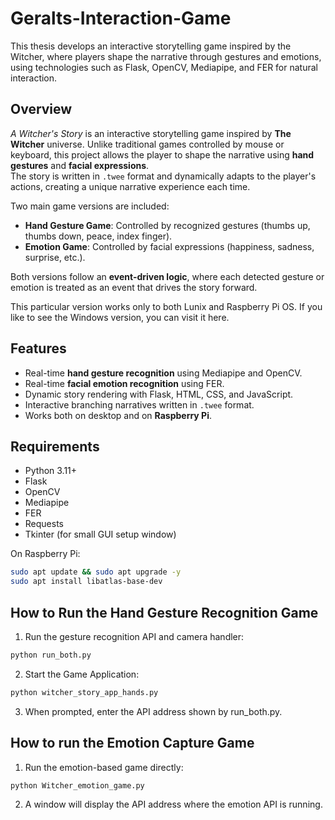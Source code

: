 # Geralts-Interaction-Game
This thesis develops an interactive storytelling game inspired by the Witcher, where players shape the narrative through gestures and emotions, using technologies such as Flask, OpenCV, Mediapipe, and FER for natural interaction.


## Overview
*A Witcher's Story* is an interactive storytelling game inspired by **The Witcher** universe. Unlike traditional games controlled by mouse or keyboard, this project allows the player to shape the narrative using **hand gestures** and **facial expressions**.  
The story is written in `.twee` format and dynamically adapts to the player's actions, creating a unique narrative experience each time.

Two main game versions are included:
- **Hand Gesture Game**: Controlled by recognized gestures (thumbs up, thumbs down, peace, index finger).
- **Emotion Game**: Controlled by facial expressions (happiness, sadness, surprise, etc.).

Both versions follow an **event-driven logic**, where each detected gesture or emotion is treated as an event that drives the story forward.

This particular version works only to both Lunix and Raspberry Pi OS. If you like to see the Windows version, you can visit it here.

## Features
- Real-time **hand gesture recognition** using Mediapipe and OpenCV.
- Real-time **facial emotion recognition** using FER.
- Dynamic story rendering with Flask, HTML, CSS, and JavaScript.
- Interactive branching narratives written in `.twee` format.
- Works both on desktop and on **Raspberry Pi**.

## Requirements
- Python 3.11+
- Flask
- OpenCV
- Mediapipe
- FER
- Requests
- Tkinter (for small GUI setup window)

On Raspberry Pi:
```bash
sudo apt update && sudo apt upgrade -y
sudo apt install libatlas-base-dev
```

## How to Run the Hand Gesture Recognition Game
 
1. Run the gesture recognition API and camera handler:
```bash
python run_both.py
```
2. Start the Game Application:
```bash
python witcher_story_app_hands.py
```
3. When prompted, enter the API address shown by run_both.py.


## How to run the Emotion Capture Game

1. Run the emotion-based game directly:
```bash
python Witcher_emotion_game.py
```
2. A window will display the API address where the emotion API is running.
